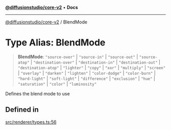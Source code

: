 [**@diffusionstudio/core-v2**](../README.md) • **Docs**

***

[@diffusionstudio/core-v2](../globals.md) / BlendMode

# Type Alias: BlendMode

> **BlendMode**: `"source-over"` \| `"source-in"` \| `"source-out"` \| `"source-atop"` \| `"destination-over"` \| `"destination-in"` \| `"destination-out"` \| `"destination-atop"` \| `"lighter"` \| `"copy"` \| `"xor"` \| `"multiply"` \| `"screen"` \| `"overlay"` \| `"darken"` \| `"lighten"` \| `"color-dodge"` \| `"color-burn"` \| `"hard-light"` \| `"soft-light"` \| `"difference"` \| `"exclusion"` \| `"hue"` \| `"saturation"` \| `"color"` \| `"luminosity"`

Defines the blend mode to use

## Defined in

[src/renderer/types.ts:56](https://github.com/diffusionstudio/core-v2/blob/ce69ef92917fd6c7f2f6e872cf6c87954dee9b56/src/renderer/types.ts#L56)
